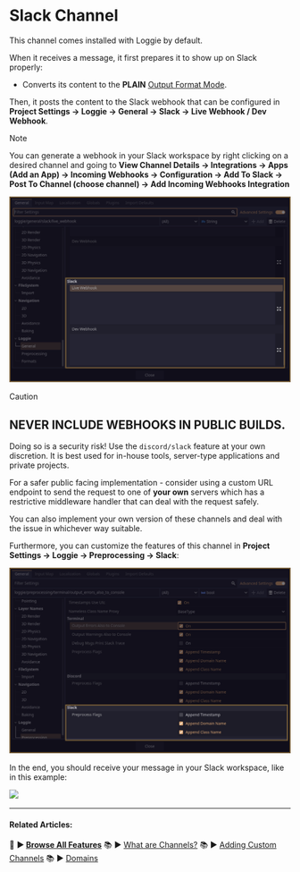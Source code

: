 # Slack Channel

This channel comes installed with Loggie by default.

When it receives a message, it first prepares it to show up on Slack properly:

* Converts its content to the **PLAIN** [Output Format Mode](../features/OUTPUT_FORMAT_MODES.md).

Then, it posts the content to the Slack webhook that can be configured in **Project Settings -> Loggie -> General -> Slack -> Live Webhook / Dev Webhook**.

> [!NOTE]
> You can generate a webhook in your Slack workspace by right clicking on a desired channel and going to **View Channel Details -> Integrations -> Apps (Add an App) -> Incoming Webhooks -> Configuration -> Add To Slack -> Post To Channel (choose channel) -> Add Incoming Webhooks Integration**

![](../../assets/screenshots/slack_webhook_area.png)

> [!CAUTION]
> ## **NEVER INCLUDE WEBHOOKS IN PUBLIC BUILDS.**
> 
> Doing so is a security risk! Use the `discord/slack` feature at your own discretion. It is best used for in-house tools, server-type applications and private projects.
>   
> For a safer public facing implementation - consider using a custom URL endpoint to send the request to one of **your own** servers which has a restrictive middleware handler that can deal with the request safely.
> 
> You can also implement your own version of these channels and deal with the issue in whichever way suitable. 

Furthermore, you can customize the features of this channel in **Project Settings -> Loggie -> Preprocessing -> Slack**:

![](../../assets/screenshots/channel_slack_customize.png)

In the end, you should receive your message in your Slack workspace, like in this example:

![](https://i.imgur.com/3y0DkCB.png)

---
#### Related Articles:
👀 **► [Browse All Features](../../docs/ALL_FEATURES.md)**
📚 ► [What are Channels?](../../docs/features/CHANNELS.md)
📚 ► [Adding Custom Channels](../../docs/customization/ADDING_CUSTOM_CHANNELS.md)
📚 ► [Domains](../../docs/features/DOMAINS.md)